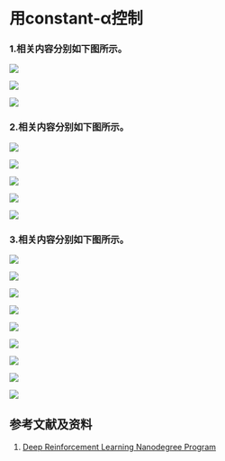 # 用constant-α控制

### 1.相关内容分别如下图所示。

![](/images/强化学习/基本概念/蒙特卡洛控制算法/用constant-α控制/1a0.png)

![](/images/强化学习/基本概念/蒙特卡洛控制算法/用constant-α控制/1a1.png)

![](/images/强化学习/基本概念/蒙特卡洛控制算法/用constant-α控制/1a2.png)

### 2.相关内容分别如下图所示。

![](/images/强化学习/基本概念/蒙特卡洛控制算法/用constant-α控制/2a1.png)

![](/images/强化学习/基本概念/蒙特卡洛控制算法/用constant-α控制/2a2.png)

![](/images/强化学习/基本概念/蒙特卡洛控制算法/用constant-α控制/2a3.png)

![](/images/强化学习/基本概念/蒙特卡洛控制算法/用constant-α控制/2a4.png)

![](/images/强化学习/基本概念/蒙特卡洛控制算法/用constant-α控制/2a5.png)

### 3.相关内容分别如下图所示。

![](/images/强化学习/基本概念/蒙特卡洛控制算法/用constant-α控制/3a1.png)

![](/images/强化学习/基本概念/蒙特卡洛控制算法/用constant-α控制/3a2.png)

![](/images/强化学习/基本概念/蒙特卡洛控制算法/用constant-α控制/3a3.png)

![](/images/强化学习/基本概念/蒙特卡洛控制算法/用constant-α控制/3a4.png)

![](/images/强化学习/基本概念/蒙特卡洛控制算法/用constant-α控制/3a5.png)

![](/images/强化学习/基本概念/蒙特卡洛控制算法/用constant-α控制/3a6.png)

![](/images/强化学习/基本概念/蒙特卡洛控制算法/用constant-α控制/3a7.png)

![](/images/强化学习/基本概念/蒙特卡洛控制算法/用constant-α控制/3a8.png)

![](/images/强化学习/基本概念/蒙特卡洛控制算法/用constant-α控制/3a9.png)

## 参考文献及资料

1. [Deep Reinforcement Learning Nanodegree Program](https://www.udacity.com/course/deep-reinforcement-learning-nanodegree--nd893)